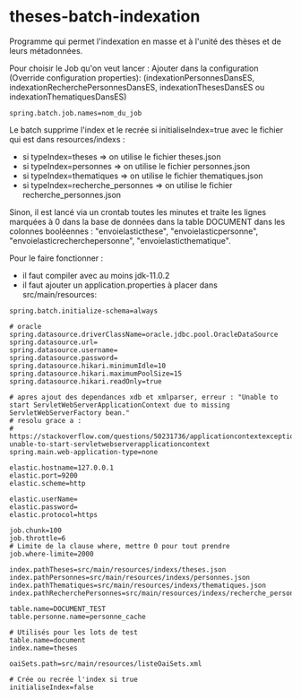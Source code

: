 # theses-batch-indexation

Programme qui permet l'indexation en masse et à l'unité des thèses et de leurs métadonnées.

Pour choisir le Job qu'on veut lancer : Ajouter dans la configuration (Override configuration properties):
(indexationPersonnesDansES, indexationRecherchePersonnesDansES, indexationThesesDansES ou indexationThematiquesDansES)
 ~~~
 spring.batch.job.names=nom_du_job
 ~~~

Le batch supprime l'index et le recrée si initialiseIndex=true avec le fichier qui est dans resources/indexs :
- si typeIndex=theses  => on utilise le fichier theses.json
- si typeIndex=personnes  => on utilise le fichier personnes.json
- si typeIndex=thematiques  => on utilise le fichier thematiques.json
- si typeIndex=recherche_personnes  => on utilise le fichier recherche_personnes.json

Sinon, il est lancé via un crontab toutes les minutes et traite les lignes marquées à 0 dans la base de données dans la table DOCUMENT dans les colonnes booléennes : "envoielasticthese", "envoielasticpersonne", "envoielasticrecherchepersonne", "envoielasticthematique".

Pour le faire fonctionner :

- il faut compiler avec au moins jdk-11.0.2
- il faut ajouter un application.properties à placer dans src/main/resources: 

~~~~
spring.batch.initialize-schema=always

# oracle
spring.datasource.driverClassName=oracle.jdbc.pool.OracleDataSource
spring.datasource.url=
spring.datasource.username=
spring.datasource.password=
spring.datasource.hikari.minimumIdle=10
spring.datasource.hikari.maximumPoolSize=15
spring.datasource.hikari.readOnly=true

# apres ajout des dependances xdb et xmlparser, erreur : "Unable to start ServletWebServerApplicationContext due to missing ServletWebServerFactory bean."
# resolu grace a : 
# https://stackoverflow.com/questions/50231736/applicationcontextexception-unable-to-start-servletwebserverapplicationcontext
spring.main.web-application-type=none

elastic.hostname=127.0.0.1
elastic.port=9200
elastic.scheme=http

elastic.userName=
elastic.password=
elastic.protocol=https

job.chunk=100
job.throttle=6
# Limite de la clause where, mettre 0 pour tout prendre
job.where-limite=2000

index.pathTheses=src/main/resources/indexs/theses.json
index.pathPersonnes=src/main/resources/indexs/personnes.json
index.pathThematiques=src/main/resources/indexs/thematiques.json
index.pathRecherchePersonnes=src/main/resources/indexs/recherche_personnes.json

table.name=DOCUMENT_TEST
table.personne.name=personne_cache

# Utilisés pour les lots de test
table.name=document
index.name=theses

oaiSets.path=src/main/resources/listeOaiSets.xml

# Crée ou recrée l'index si true
initialiseIndex=false

